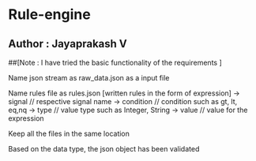 # Rule-engine
## Author : Jayaprakash V
##[Note :  I have tried the basic functionality of the requirements ]

Name json stream as raw_data.json as a input file

Name rules file as rules.json [written rules in the form of expression]
-> signal // respective signal name
-> condition // condition such as gt, lt, eq,nq
-> type // value type such as Integer, String
-> value // value for the expression

Keep all the files in the same location

Based on the data type, the json object has been validated
